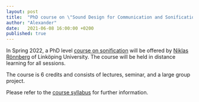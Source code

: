 ```yaml
---
layout: post
title:  "PhD course on \"Sound Design for Communication and Sonification\""
author: "Alexander"
date:   2021-06-08 16:00:00 +0200
published: true
---
```


In Spring 2022, a PhD level [course on sonification][syllabus] will be offered by [Niklas Rönnberg](https://weber.itn.liu.se/~nikro27/) of Linköping University.
The course will be held in distance learning for all sessions.

The course is 6 credits and consists of lectures, seminar, and a large group project.

Please refer to the  [course syllabus][syllabus] for further information.

[syllabus]: https://weber.itn.liu.se/~nikro27/sounddesign/
